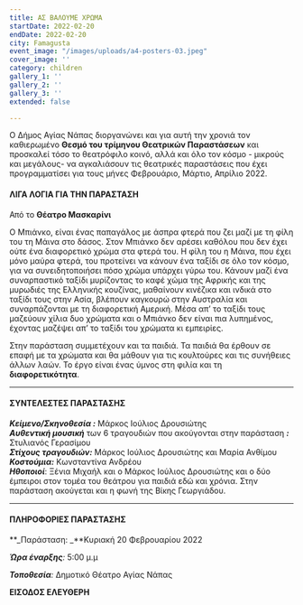 ```yaml
---
title: ΑΣ ΒΑΛΟΥΜΕ ΧΡΩΜΑ
startDate: 2022-02-20
endDate: 2022-02-20
city: Famagusta
event_image: "/images/uploads/a4-posters-03.jpeg"
cover_image: ''
category: children
gallery_1: ''
gallery_2: ''
gallery_3: ''
extended: false

---
```

Ο Δήμος Αγίας Νάπας διοργανώνει και για αυτή την χρονιά τον καθιερωμένο **Θεσμό του τρίμηνου Θεατρικών Παραστάσεων** και προσκαλεί τόσο το θεατρόφιλο κοινό, αλλά και όλο τον κόσμο - μικρούς και μεγάλους- να αγκαλιάσουν τις θεατρικές παραστάσεις που έχει προγραμματίσει για τους μήνες Φεβρουάριο, Μάρτιο, Απρίλιο 2022.

#### ΛΙΓΑ ΛΟΓΙΑ ΓΙΑ ΤΗΝ ΠΑΡΑΣΤΑΣΗ

Από το **Θέατρο Μασκαρίνι**

Ο Μπιάνκο, είναι ένας παπαγάλος με άσπρα φτερά που ζει μαζί με τη φίλη του τη Μάινα στο δάσος. Στον Μπιάνκο δεν αρέσει καθόλου που δεν έχει ούτε ένα διαφορετικό χρώμα στα φτερά του. Η φίλη του η Μάινα, που έχει μόνο μαύρα φτερά, του προτείνει να κάνουν ένα ταξίδι σε όλο τον κόσμο, για να συνειδητοποιήσει πόσο χρώμα υπάρχει γύρω του. Κάνουν μαζί ένα συναρπαστικό ταξίδι μυρίζοντας το καφέ χώμα της Αφρικής και της μυρωδιές της Ελληνικής κουζίνας, μαθαίνουν κινέζικα και ινδικά στο ταξίδι τους στην Ασία, βλέπουν καγκουρώ στην Αυστραλία και συναρπάζονται με τη διαφορετική Αμερική. Μέσα απ’ το ταξίδι τους μαζεύουν χίλια δυο χρώματα και ο Μπιάνκο δεν είναι πια λυπημένος, έχοντας μαζέψει απ’ το ταξίδι του χρώματα κι εμπειρίες.

Στην παράσταση συμμετέχουν και τα παιδιά. Τα παιδιά θα έρθουν σε επαφή με τα χρώματα και θα μάθουν για τις κουλτούρες και τις συνήθειες άλλων λαών. Το έργο είναι ένας ύμνος στη φιλία και τη **διαφορετικότητα**.

***

#### ΣΥΝΤΕΛΕΣΤΕΣ ΠΑΡΑΣΤΑΣΗΣ

**_Κείμενο/Σκηνοθεσία :_** Μάρκος Ιούλιος Δρουσιώτης  
**_Αυθεντική μουσική_** των 6 τραγουδιών που ακούγονται στην παράσταση **_:_** Στυλιανός Γερασίμου   
**_Στίχους τραγουδιών:_** Μάρκος Ιούλιος Δρουσιώτης και  Μαρία Ανθίμου   
**_Κοστούμια:_** Κωνσταντίνα Ανδρέου  
**_Ηθοποιοί_**: Ξένια Μιχαήλ και ο Μάρκος Ιούλιος Δρουσιώτης και ο δύο έμπειροι στον τομέα του θεάτρου για παιδιά εδώ και χρόνια. Στην παράσταση ακούγεται και η φωνή της Βίκης Γεωργιάδου.

***

#### ΠΛΗΡΟΦΟΡΙΕΣ ΠΑΡΑΣΤΑΣΗΣ

**_Παράσταση: _**Κυριακή 20 Φεβρουαρίου 2022

**_Ώρα έναρξης_**_:_ 5:00 μ.μ

**_Τοποθεσία_**_:_ Δημοτικό Θέατρο Αγίας Νάπας

**ΕΙΣΟΔΟΣ ΕΛΕΥΘΕΡΗ**